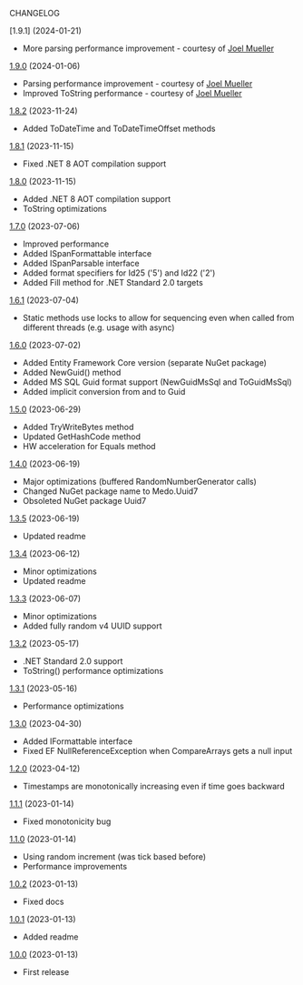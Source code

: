 CHANGELOG

[1.9.1] (2024-01-21)

- More parsing performance improvement - courtesy of [Joel Mueller](https://github.com/jtmueller)


[1.9.0] (2024-01-06)

- Parsing performance improvement - courtesy of [Joel Mueller](https://github.com/jtmueller)
- Improved ToString performance - courtesy of [Joel Mueller](https://github.com/jtmueller)


[1.8.2] (2023-11-24)

- Added ToDateTime and ToDateTimeOffset methods


[1.8.1] (2023-11-15)

- Fixed .NET 8 AOT compilation support


[1.8.0] (2023-11-15)

- Added .NET 8 AOT compilation support
- ToString optimizations


[1.7.0] (2023-07-06)

- Improved performance
- Added ISpanFormattable interface
- Added ISpanParsable interface
- Added format specifiers for Id25 ('5') and Id22 ('2')
- Added Fill method for .NET Standard 2.0 targets


[1.6.1] (2023-07-04)

- Static methods use locks to allow for sequencing even when called from
  different threads (e.g. usage with async)


[1.6.0] (2023-07-02)

- Added Entity Framework Core version (separate NuGet package)
- Added NewGuid() method
- Added MS SQL Guid format support (NewGuidMsSql and ToGuidMsSql)
- Added implicit conversion from and to Guid


[1.5.0] (2023-06-29)

- Added TryWriteBytes method
- Updated GetHashCode method
- HW acceleration for Equals method


[1.4.0] (2023-06-19)

- Major optimizations (buffered RandomNumberGenerator calls)
- Changed NuGet package name to Medo.Uuid7
- Obsoleted NuGet package Uuid7


[1.3.5] (2023-06-19)

- Updated readme


[1.3.4] (2023-06-12)

- Minor optimizations
- Updated readme


[1.3.3] (2023-06-07)

- Minor optimizations
- Added fully random v4 UUID support


[1.3.2] (2023-05-17)

- .NET Standard 2.0 support
- ToString() performance optimizations


[1.3.1] (2023-05-16)

- Performance optimizations


[1.3.0] (2023-04-30)

- Added IFormattable interface
- Fixed EF NullReferenceException when CompareArrays gets a null input


[1.2.0] (2023-04-12)

- Timestamps are monotonically increasing even if time goes backward


[1.1.1] (2023-01-14)

- Fixed monotonicity bug


[1.1.0] (2023-01-14)

- Using random increment (was tick based before)
- Performance improvements


[1.0.2] (2023-01-13)

- Fixed docs


[1.0.1] (2023-01-13)

- Added readme


[1.0.0] (2023-01-13)

- First release



[unreleased]: https://github.com/medo64/Medo.uuid7
[1.9.0]: https://www.nuget.org/packages/Medo.Uuid7/1.9.0
[1.8.2]: https://www.nuget.org/packages/Medo.Uuid7/1.8.2
[1.8.1]: https://www.nuget.org/packages/Medo.Uuid7/1.8.1
[1.8.0]: https://www.nuget.org/packages/Medo.Uuid7/1.8.0
[1.7.0]: https://www.nuget.org/packages/Medo.Uuid7/1.7.0
[1.6.1]: https://www.nuget.org/packages/Medo.Uuid7/1.6.1
[1.6.0]: https://www.nuget.org/packages/Medo.Uuid7/1.6.0
[1.5.0]: https://www.nuget.org/packages/Medo.Uuid7/1.5.0
[1.4.0]: https://www.nuget.org/packages/Medo.Uuid7/1.4.0
[1.3.5]: https://www.nuget.org/packages/Uuid7/1.3.5
[1.3.4]: https://www.nuget.org/packages/Uuid7/1.3.4
[1.3.3]: https://www.nuget.org/packages/Uuid7/1.3.3
[1.3.2]: https://www.nuget.org/packages/Uuid7/1.3.2
[1.3.1]: https://www.nuget.org/packages/Uuid7/1.3.1
[1.3.0]: https://www.nuget.org/packages/Uuid7/1.3.0
[1.2.0]: https://www.nuget.org/packages/Uuid7/1.2.0
[1.1.1]: https://www.nuget.org/packages/Uuid7/1.1.1
[1.1.0]: https://www.nuget.org/packages/Uuid7/1.1.0
[1.0.2]: https://www.nuget.org/packages/Uuid7/1.0.2
[1.0.1]: https://www.nuget.org/packages/Uuid7/1.0.1
[1.0.0]: https://www.nuget.org/packages/Uuid7/1.0.0
